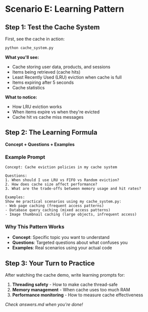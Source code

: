 # Scenario E: Learning Pattern

## Step 1: Test the Cache System

First, see the cache in action:

```bash
python cache_system.py
```

**What you'll see:**
- Cache storing user data, products, and sessions
- Items being retrieved (cache hits)
- Least Recently Used (LRU) eviction when cache is full
- Items expiring after 5 seconds
- Cache statistics

**What to notice:**
- How LRU eviction works
- When items expire vs when they're evicted
- Cache hit vs cache miss messages

## Step 2: The Learning Formula
**Concept + Questions + Examples**

### Example Prompt
```
Concept: Cache eviction policies in my cache system

Questions:
1. When should I use LRU vs FIFO vs Random eviction?
2. How does cache size affect performance?
3. What are the trade-offs between memory usage and hit rates?

Examples: 
Show me practical scenarios using my cache_system.py:
- Web page caching (frequent access patterns)
- Database query caching (mixed access patterns)  
- Image thumbnail caching (large objects, infrequent access)
```

### Why This Pattern Works
- **Concept**: Specific topic you want to understand
- **Questions**: Targeted questions about what confuses you
- **Examples**: Real scenarios using your actual code

## Step 3: Your Turn to Practice

After watching the cache demo, write learning prompts for:

1. **Threading safety** - How to make cache thread-safe
2. **Memory management** - When cache uses too much RAM
3. **Performance monitoring** - How to measure cache effectiveness

*Check answers.md when you're done!* 